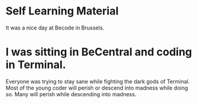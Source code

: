 # Self Learning Material

It was a nice day at Becode in Brussels. 

I was sitting in BeCentral and coding in Terminal.
=======
Everyone was trying to stay sane while fighting the dark gods of Terminal.
Most of the young coder will perish or descend into madness while doing so.
Many will perish while descending into madness.


